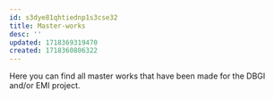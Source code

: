 ```yaml
---
id: s3dye81qhtiednp1s3cse32
title: Master-works
desc: ''
updated: 1718369319470
created: 1718360806322
---
```

Here you can find all master works that have been made for the DBGI and/or EMI project.